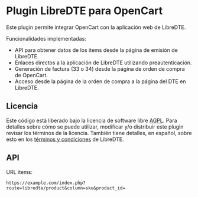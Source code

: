 Plugin LibreDTE para OpenCart
=============================

Este plugin permite integrar OpenCart con la aplicación web de LibreDTE.

Funcionalidades implementadas:

- API para obtener datos de los items desde la página de emisión de LibreDTE.
- Enlaces directos a la aplicación de LibreDTE utilizando preautenticación.
- Generación de factura (33 o 34) desde la página de orden de compra de OpenCart.
- Acceso desde la página de la orden de compra a la página del DTE en LibreDTE.

Licencia
--------

Este código está liberado bajo la licencia de software libre [AGPL](http://www.gnu.org/licenses/agpl-3.0.en.html).
Para detalles sobre cómo se puede utilizar, modificar y/o distribuir este plugin revisar los términos de la licencia.
También tiene detalles, en español, sobre esto en los [términos y condiciones](https://wiki.libredte.cl/doku.php/terminos) de LibreDTE.

API
---

URL items:

    https://example.com/index.php?route=libredte/product&column=sku&product_id=
